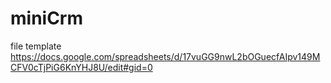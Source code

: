 # miniCrm


file template
https://docs.google.com/spreadsheets/d/17vuGG9nwL2bOGuecfAIpv149MCFV0cTjPiG6KnYHJ8U/edit#gid=0
